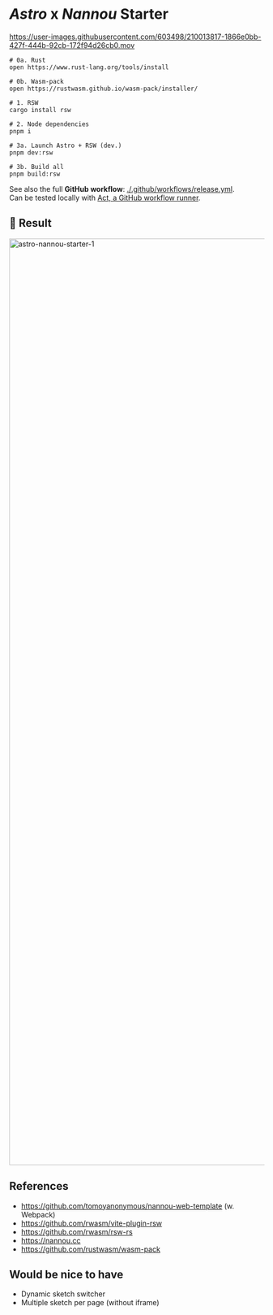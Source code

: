 # _Astro_ x _Nannou_ Starter

https://user-images.githubusercontent.com/603498/210013817-1866e0bb-427f-444b-92cb-172f94d26cb0.mov

```
# 0a. Rust
open https://www.rust-lang.org/tools/install

# 0b. Wasm-pack
open https://rustwasm.github.io/wasm-pack/installer/

# 1. RSW
cargo install rsw

# 2. Node dependencies
pnpm i

# 3a. Launch Astro + RSW (dev.)
pnpm dev:rsw

# 3b. Build all
pnpm build:rsw
```

See also the full **GitHub workflow**: [./.github/workflows/release.yml](./.github/workflows/release.yml).  
Can be tested locally with [Act, a GitHub workflow runner](https://github.com/nektos/act).

## 🍾 Result

<img width="1824" alt="astro-nannou-starter-1" src="https://user-images.githubusercontent.com/603498/207852520-eb8c30b8-7a29-4b75-85cc-a00a41bfbb32.png">

## References

- https://github.com/tomoyanonymous/nannou-web-template (w. Webpack)
- https://github.com/rwasm/vite-plugin-rsw
- https://github.com/rwasm/rsw-rs
- https://nannou.cc
- https://github.com/rustwasm/wasm-pack

## Would be nice to have

- Dynamic sketch switcher
- Multiple sketch per page (without iframe)
